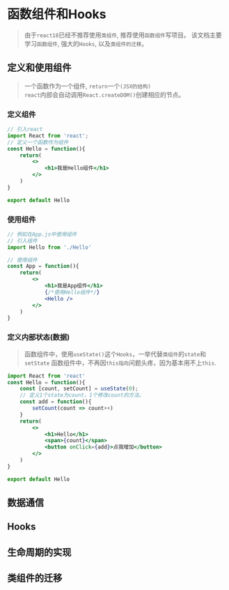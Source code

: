 # 函数组件和Hooks
> 由于`react18`已经不推荐使用`类组件`, 推荐使用`函数组件`写项目。
> 该文档主要学习`函数组件`, 强大的`Hooks`, 以及`类组件的迁移`。
## 定义和使用组件
> 一个函数作为一个组件, `return`一个`(JSX的结构)`  
> `react`内部会自动调用`React.createDOM()`创建相应的节点。
### 定义组件
```jsx
// 引入react
import React from 'react';
// 定义一个函数作为组件
const Hello = function(){
	return(
		<>
			<h1>我是Hello组件</h1>
		</>
	)
}

export default Hello
```
### 使用组件
```jsx
// 例如在App.js中使用组件
// 引入组件
import Hello from './Hello'

// 使用组件
const App = function(){
	return(
		<>
			<h1>我是App组件</h1>
			{/*使用Hello组件*/}
			<Hello />
		</>
	)
}
```
### 定义内部状态(数据)
> 函数组件中，使用`useState()`这个`Hooks`，一举代替`类组件`的`state`和`setState`
> 函数组件中，不再因`this指向`问题头疼，因为基本用不上`this`.
```jsx
import React from 'react'
const Hello = function(){
	const [count, setCount] = useState(0);
	// 定义1个state为count，1个修改count的方法。
	const add = function(){
		setCount(count => count++)
	}
	return(
		<>
			<h1>Hello</h1>
			<span>{count}</span>
			<button onClick={add}>点我增加</button>
		</>
	)
}

export default Hello
```
## 数据通信
## Hooks
## 生命周期的实现
## 类组件的迁移